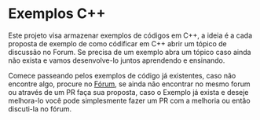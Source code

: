# Exemplos C++

Este projeto visa armazenar exemplos de códigos em C++, a ideia é a cada proposta de exemplo de como códificar em C++ abrir um tópico de discussão no Forum. Se precisa de um exemplo abra um tópico caso ainda não exista e vamos desenvolve-lo juntos aprendendo e ensinando.

Comece passeando pelos exemplos de código já existentes, caso não encontre algo, procure no [Fórum](https://github.com/carlosdelfino/Examples_CPlusPlus/discussions), se ainda não encontrar no mesmo forum ou através de um PR faça sua proposta, caso o Exemplo já exista e deseje melhora-lo você pode simplesmente fazer um PR com a melhoria ou então discuti-la no fórum.
